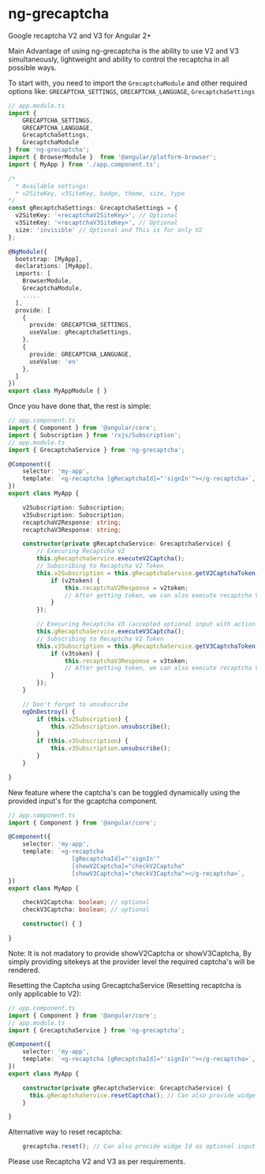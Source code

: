 # ng-grecaptcha
Google recaptcha V2 and V3 for Angular 2+

Main Advantage of using ng-grecaptcha is the ability to use V2 and V3 simultaneously, lightweight and ability to control the recaptcha in all possible ways.

To start with, you need to import the `GrecaptchaModule` and
other required options like:
`GRECAPTCHA_SETTINGS`, `GRECAPTCHA_LANGUAGE`, `GrecaptchaSettings`

```typescript
// app.module.ts
import {
    GRECAPTCHA_SETTINGS,
    GRECAPTCHA_LANGUAGE,
    GrecaptchaSettings,
    GrecaptchaModule
} from 'ng-grecaptcha';
import { BrowserModule }  from '@angular/platform-browser';
import { MyApp } from './app.component.ts';

/*
  * Available settings:
  * v2SiteKey, v3SiteKey, badge, theme, size, type
*/
const gRecaptchaSettings: GrecaptchaSettings = {
  v2SiteKey: '<recaptchaV2SiteKey>', // Optional
  v3SiteKey: '<recaptchaV3SiteKey>', // Optional
  size: 'invisible' // Optional and This is for only V2
};

@NgModule({
  bootstrap: [MyApp],
  declarations: [MyApp],
  imports: [
    BrowserModule,
    GrecaptchaModule,
    .....
  ],
  provide: [
    {
      provide: GRECAPTCHA_SETTINGS,
      useValue: gRecaptchaSettings,
    },
    {
      provide: GRECAPTCHA_LANGUAGE,
      useValue: 'en'
    },
  ]
})
export class MyAppModule { }
```

Once you have done that, the rest is simple:

```typescript
// app.component.ts
import { Component } from '@angular/core';
import { Subscription } from 'rxjs/Subscription';
// app.module.ts
import { GrecaptchaService } from 'ng-grecaptcha';

@Component({
    selector: 'my-app',
    template: `<g-recaptcha [gRecaptchaId]="'signIn'"></g-recaptcha>`,
})
export class MyApp {

    v2Subscription: Subscription;
    v3Subscription: Subscription;
    recaptchaV2Response: string;
    recaptchaV3Response: string;

    constructor(private gRecaptchaService: GrecaptchaService) {
        // Execuring Recaptcha V2
        this.gRecaptchaService.executeV2Captcha();
        // Subscribing to Recaptcha V2 Token
        this.v2Subscription = this.gRecaptchaService.getV2CaptchaToken().subscribe(v2token => {
            if (v2token) {
                this.recaptchaV2Response = v2token;
                // After getting token, we can also execute recaptcha V3 at this step
            }
        });

        // Execuring Recaptcha V3 (accepted optional input with action name)
        this.gRecaptchaService.executeV3Captcha();
        // Subscribing to Recaptcha V2 Token
        this.v3Subscription = this.gRecaptchaService.getV3CaptchaToken().subscribe(v3token => {
            if (v3token) {
                this.recaptchaV3Response = v3token;
                // After getting token, we can also execute recaptcha V2 at this step
            }
        });
    }

    // Don't forget to unsubscribe
    ngOnDestroy() {
        if (this.v2Subscription) {
            this.v2Subscription.unsubscribe();
        }
        if (this.v3Subscription) {
            this.v3Subscription.unsubscribe();
        }
    }

}
```

New feature where the captcha's can be toggled dynamically using the provided input's for the gcaptcha component.


```typescript
// app.component.ts
import { Component } from '@angular/core';

@Component({
    selector: 'my-app',
    template: `<g-recaptcha
                  [gRecaptchaId]="'signIn'"
                  [showV2Captcha]="checkV2Captcha"
                  [showV3Captcha]="checkV3Captcha"></g-recaptcha>`,
})
export class MyApp {

    checkV2Captcha: boolean; // optional
    checkV3Captcha: boolean; // optional

    constructor() { }

}
```

Note: It is not madatory to provide showV2Captcha or showV3Captcha, By simply providing sitekeys at the provider level the required captcha's will be rendered.

Resetting the Captcha using GrecaptchaService (Resetting recaptcha is only applicable to V2):

```typescript
// app.component.ts
import { Component } from '@angular/core';
// app.module.ts
import { GrecaptchaService } from 'ng-grecaptcha';

@Component({
    selector: 'my-app',
    template: `<g-recaptcha [gRecaptchaId]="'signIn'"></g-recaptcha>`,
})
export class MyApp {

    constructor(private gRecaptchaService: GrecaptchaService) {
      this.gRecaptchaService.resetCaptcha(); // Can also provide widge Id as optional input
    }

}
```

Alternative way to reset recaptcha:
```typescript
    grecaptcha.reset(); // Can also provide widge Id as optional input
```

Please use Recaptcha V2 and V3 as per requirements.